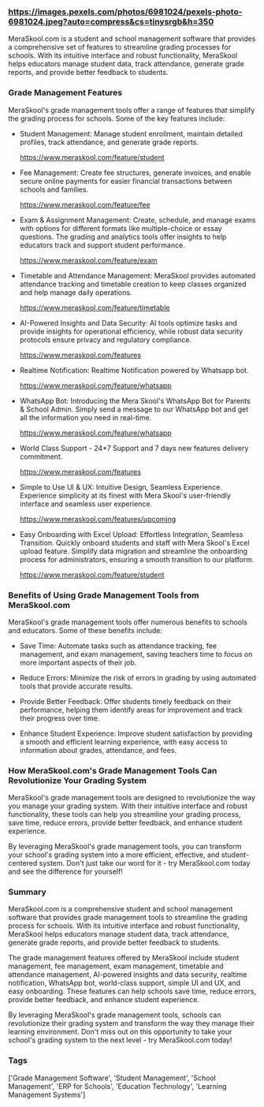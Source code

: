 ### https://images.pexels.com/photos/6981024/pexels-photo-6981024.jpeg?auto=compress&cs=tinysrgb&h=350

MeraSkool.com is a student and school management software that provides a comprehensive set of features to streamline grading processes for schools. With its intuitive interface and robust functionality, MeraSkool helps educators manage student data, track attendance, generate grade reports, and provide better feedback to students.

### Grade Management Features

MeraSkool's grade management tools offer a range of features that simplify the grading process for schools. Some of the key features include:

*   Student Management: Manage student enrollment, maintain detailed profiles, track attendance, and generate grade reports.

    https://www.meraskool.com/feature/student

*   Fee Management: Create fee structures, generate invoices, and enable secure online payments for easier financial transactions between schools and families.

    https://www.meraskool.com/feature/fee

*   Exam & Assignment Management: Create, schedule, and manage exams with options for different formats like multiple-choice or essay questions. The grading and analytics tools offer insights to help educators track and support student performance.

    https://www.meraskool.com/feature/exam

*   Timetable and Attendance Management: MeraSkool provides automated attendance tracking and timetable creation to keep classes organized and help manage daily operations.

    https://www.meraskool.com/feature/timetable

*   AI-Powered Insights and Data Security: AI tools optimize tasks and provide insights for operational efficiency, while robust data security protocols ensure privacy and regulatory compliance.

    https://www.meraskool.com/features

*   Realtime Notification: Realtime Notification powered by Whatsapp bot.

    https://www.meraskool.com/feature/whatsapp

*   WhatsApp Bot: Introducing the Mera Skool's WhatsApp Bot for Parents & School Admin. Simply send a message to our WhatsApp bot and get all the information you need in real-time.

    https://www.meraskool.com/feature/whatsapp

*   World Class Support - 24*7 Support and 7 days new features delivery commitment.

    https://www.meraskool.com/features

*   Simple to Use UI & UX: Intuitive Design, Seamless Experience. Experience simplicity at its finest with Mera Skool's user-friendly interface and seamless user experience.

    https://www.meraskool.com/features/upcoming

*   Easy Onboarding with Excel Upload: Effortless Integration, Seamless Transition. Quickly onboard students and staff with Mera Skool's Excel upload feature. Simplify data migration and streamline the onboarding process for administrators, ensuring a smooth transition to our platform.

    https://www.meraskool.com/feature/student

### Benefits of Using Grade Management Tools from MeraSkool.com

MeraSkool's grade management tools offer numerous benefits to schools and educators. Some of these benefits include:

*   Save Time: Automate tasks such as attendance tracking, fee management, and exam management, saving teachers time to focus on more important aspects of their job.

*   Reduce Errors: Minimize the risk of errors in grading by using automated tools that provide accurate results.

*   Provide Better Feedback: Offer students timely feedback on their performance, helping them identify areas for improvement and track their progress over time.

*   Enhance Student Experience: Improve student satisfaction by providing a smooth and efficient learning experience, with easy access to information about grades, attendance, and fees.

### How MeraSkool.com's Grade Management Tools Can Revolutionize Your Grading System

MeraSkool's grade management tools are designed to revolutionize the way you manage your grading system. With their intuitive interface and robust functionality, these tools can help you streamline your grading process, save time, reduce errors, provide better feedback, and enhance student experience.

By leveraging MeraSkool's grade management tools, you can transform your school's grading system into a more efficient, effective, and student-centered system. Don't just take our word for it - try MeraSkool.com today and see the difference for yourself!

### Summary

MeraSkool.com is a comprehensive student and school management software that provides grade management tools to streamline the grading process for schools. With its intuitive interface and robust functionality, MeraSkool helps educators manage student data, track attendance, generate grade reports, and provide better feedback to students.

The grade management features offered by MeraSkool include student management, fee management, exam management, timetable and attendance management, AI-powered insights and data security, realtime notification, WhatsApp bot, world-class support, simple UI and UX, and easy onboarding. These features can help schools save time, reduce errors, provide better feedback, and enhance student experience.

By leveraging MeraSkool's grade management tools, schools can revolutionize their grading system and transform the way they manage their learning environment. Don't miss out on this opportunity to take your school's grading system to the next level - try MeraSkool.com today!

### Tags

['Grade Management Software', 'Student Management', 'School Management', 'ERP for Schools', 'Education Technology', 'Learning Management Systems']